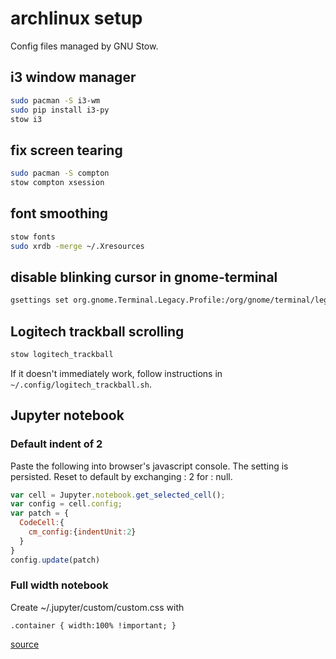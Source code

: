 # archlinux setup
Config files managed by GNU Stow.

## i3 window manager
```bash
sudo pacman -S i3-wm
sudo pip install i3-py
stow i3
```

## fix screen tearing
```bash
sudo pacman -S compton
stow compton xsession
```

## font smoothing
```bash
stow fonts
sudo xrdb -merge ~/.Xresources
```

## disable blinking cursor in gnome-terminal
```bash
gsettings set org.gnome.Terminal.Legacy.Profile:/org/gnome/terminal/legacy/profiles:/:$(gsettings get org.gnome.Terminal.ProfilesList default | tr -d \')/ cursor-blink-mode off
```

## Logitech trackball scrolling
```bash
stow logitech_trackball
```
If it doesn't immediately work, follow instructions in `~/.config/logitech_trackball.sh`.


## Jupyter notebook
### Default indent of 2
Paste the following into browser's javascript console.
The setting is persisted. Reset to default by exchanging : 2 for : null.

```javascript
var cell = Jupyter.notebook.get_selected_cell();
var config = cell.config;
var patch = {
  CodeCell:{
    cm_config:{indentUnit:2}
  }
}
config.update(patch)
```

### Full width notebook
Create ~/.jupyter/custom/custom.css with

```
.container { width:100% !important; }
```

[source](https://stackoverflow.com/questions/21971449/how-do-i-increase-the-cell-width-of-the-jupyter-ipython-notebook-in-my-browser)
